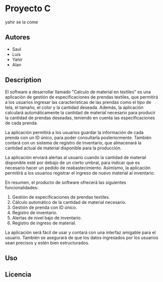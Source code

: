 # Proyecto C
yahir   se la come
## Autores

- Saul
- Luis
- Yahir
- Alan

## Description
El software a desarrollar llamado "Calculo de material en textiles" es una aplicación de gestión de especificaciones de prendas textiles, que permitirá a los usuarios ingresar las características de las prendas como el tipo de tela, el tamaño, el color y la cantidad deseada. Además, la aplicación calculará automáticamente la cantidad de material necesario para producir la cantidad de prendas deseadas, teniendo en cuenta las especificaciones de cada prenda.

La aplicación permitirá a los usuarios guardar la información de cada prenda con un ID único, para poder consultarla posteriormente. También contará con un sistema de registro de inventario, que almacenará la cantidad actual de material disponible para la producción.

La aplicación enviará alertas al usuario cuando la cantidad de material disponible esté por debajo de un cierto umbral, para indicar que es necesario hacer un pedido de reabastecimiento. Asimismo, la aplicación permitirá a los usuarios registrar el ingreso de nuevo material al inventario.

En resumen, el producto de software ofrecerá las siguientes funcionalidades:
1. Gestión de especificaciones de prendas textiles.
2. Cálculo automático de la cantidad de material necesario.
3. Gestión de prenda con ID único.
4. Registro de inventario.
5. Alertas de nivel bajo de inventario.
6. Registro de ingreso de material.

La aplicación será fácil de usar y contará con una interfaz amigable para el usuario. También se asegurará de que los datos ingresados por los usuarios sean precisos y estén bien estructurados.


## Uso
## Licencia

